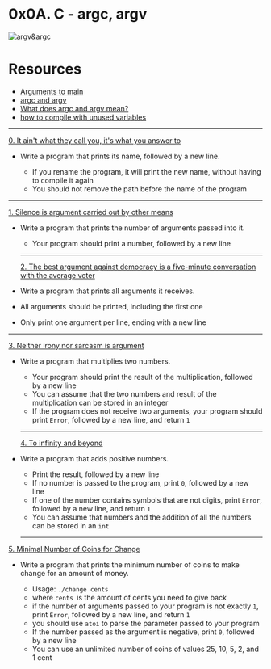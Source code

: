 # 0x0A. C - argc, argv

![argv&argc](https://i.stack.imgur.com/zWZke.png)
# Resources

- [Arguments to main](https://intranet.alxswe.com/rltoken/Jip_nI4tv2ybQZ-jV3fqJg)
- [argc and argv](https://intranet.alxswe.com/rltoken/31aLwv8qsXuiUZrOk9Djqg)
- [What does argc and argv mean?](https://intranet.alxswe.com/rltoken/A0pzqslB6Z3Y3OV3hJQ6Tw)
- [how to compile with unused variables]()

---
[0. It ain't what they call you, it's what you answer to](https://github.com/Mohamed-Silaya/alx-low_level_programming/blob/main/0x0A-argc_argv/0-whatsmyname.c)
- Write a program that prints its name, followed by a new line.

  - If you rename the program, it will print the new name, without having to compile it again
  - You should not remove the path before the name of the program
---
[1. Silence is argument carried out by other means](https://github.com/Mohamed-Silaya/alx-low_level_programming/blob/main/0x0A-argc_argv/1-args.c)

- Write a program that prints the number of arguments passed into it.

  - Your program should print a number, followed by a new line
  
  ---
  [2. The best argument against democracy is a five-minute conversation with the average voter](https://github.com/Mohamed-Silaya/alx-low_level_programming/blob/main/0x0A-argc_argv/2-args.c)
 - Write a program that prints all arguments it receives.

  - All arguments should be printed, including the first one
  - Only print one argument per line, ending with a new line
  
  ---
  [3. Neither irony nor sarcasm is argument](https://github.com/Mohamed-Silaya/alx-low_level_programming/blob/main/0x0A-argc_argv/3-mul.c)
  
- Write a program that multiplies two numbers.

  - Your program should print the result of the multiplication, followed by a new line
  - You can assume that the two numbers and result of the multiplication can be stored in an integer
  - If the program does not receive two arguments, your program should print `Error`, followed by a new line, and return `1`
  
  ---
  [4. To infinity and beyond](https://github.com/Mohamed-Silaya/alx-low_level_programming/blob/main/0x0A-argc_argv/4-add.c)
  
- Write a program that adds positive numbers.

  - Print the result, followed by a new line
  - If no number is passed to the program, print `0`, followed by a new line
  - If one of the number contains symbols that are not digits, print `Error`, followed by a new line, and return `1`
  - You can assume that numbers and the addition of all the numbers can be stored in an `int`
  
  ---
  
 [5. Minimal Number of Coins for Change](https://github.com/Mohamed-Silaya/alx-low_level_programming/blob/main/0x0A-argc_argv/100-change.c)
- Write a program that prints the minimum number of coins to make change for an amount of money.

  - Usage: `./change cents`
  - where `cents `is the amount of cents you need to give back
  - if the number of arguments passed to your program is not exactly `1`, print `Error`, followed by a new line, and return `1`
  - you should use `atoi` to parse the parameter passed to your program
  -  If the number passed as the argument is negative, print `0`, followed by a new line
  - You can use an unlimited number of coins of values 25, 10, 5, 2, and 1 cent
